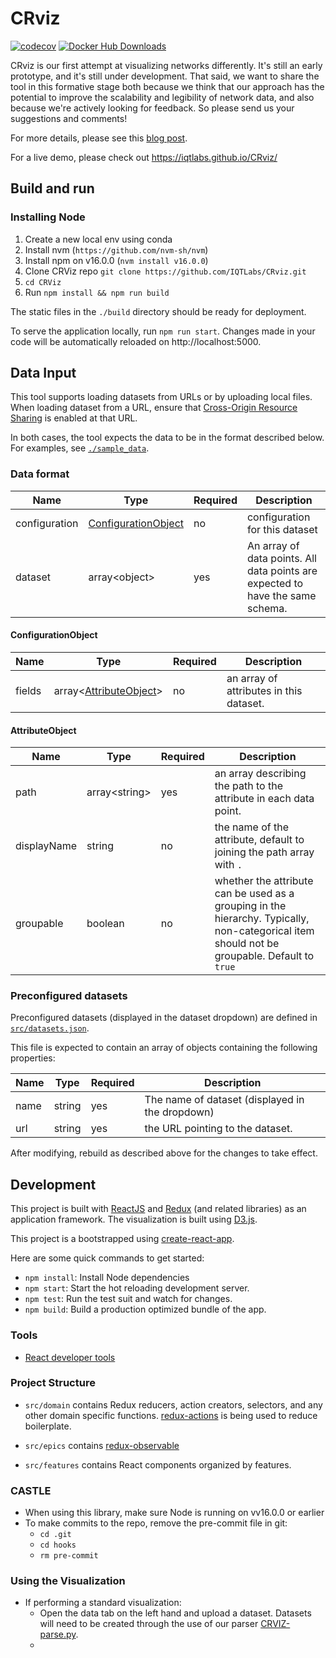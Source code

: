 # CRviz

[![codecov](https://codecov.io/gh/IQTLabs/CRviz/branch/master/graph/badge.svg?token=ORXmFYC3MM)](https://codecov.io/gh/IQTLabs/CRviz)
[![Docker Hub Downloads](https://img.shields.io/docker/pulls/iqtlabs/crviz.svg)](https://hub.docker.com/u/iqtlabs)

CRviz is our first attempt at visualizing networks differently. It's still an early prototype, and it's still under development. That said, we want to share the tool in this formative stage both because we think that our approach has the potential to improve the scalability and legibility of network data, and also because we're actively looking for feedback. So please send us your suggestions and comments!

For more details, please see this [blog post](https://blog.cyberreboot.org/crviz-scalable-design-for-network-visualization-14689133fd91).

For a live demo, please check out https://iqtlabs.github.io/CRviz/

## Build and run

### Installing Node
1. Create a new local env using conda 
2. Install nvm (`https://github.com/nvm-sh/nvm`)
3. Install npm on v16.0.0 (`nvm install v16.0.0`)
4. Clone CRViz repo `git clone https://github.com/IQTLabs/CRviz.git`
5. `cd CRViz`
6. Run `npm install && npm run build`

The static files in the `./build` directory should be ready for deployment.

To serve the application locally, run `npm run start`.
Changes made in your code will be automatically reloaded on http://localhost:5000.

## Data Input

This tool supports loading datasets from URLs or by uploading local files. When loading dataset from a URL, ensure that [Cross-Origin Resource Sharing](https://developer.mozilla.org/en-US/docs/Web/HTTP/CORS) is enabled at that URL.

In both cases, the tool expects the data to be in the format described below.
For examples, see [`./sample_data`](./sample_data).

### Data format

| Name | Type | Required | Description |
| - | - | - | - |
| configuration | [ConfigurationObject](#configurationobject) | no | configuration for this dataset |
| dataset | array\<object\> | yes | An array of data points. All data points are expected to have the same schema. |

#### ConfigurationObject

| Name | Type | Required | Description |
| - | - | - | - |
| fields | array\<[AttributeObject](#attributeobject)\> | no | an array of attributes in this dataset. |

#### AttributeObject

| Name | Type | Required | Description |
| - | - | - | - |
| path | array\<string\> | yes | an array describing the path to the attribute in each data point. |
| displayName | string | no | the name of the attribute, default to joining the path array with `.` |
| groupable | boolean | no | whether the attribute can be used as a grouping in the hierarchy. Typically, non-categorical item should not be groupable. Default to `true` |

### Preconfigured datasets

Preconfigured datasets (displayed in the dataset dropdown) are defined in [`src/datasets.json`](src/datasets.json).

This file is expected to contain an array of objects containing the following properties:

| Name | Type   | Required | Description                                     |
| ---- | ------ | -------- | ----------------------------------------------- |
| name | string | yes      | The name of dataset (displayed in the dropdown) |
| url  | string | yes      | the URL pointing to the dataset.                |

After modifying, rebuild as described above for the changes to take effect.

## Development

This project is built with [ReactJS](https://reactjs.org) and [Redux](https://redux.js.org/) (and related libraries) as an application framework. The visualization is built using [D3.js](https://d3js.org/).

This project is a bootstrapped using [create-react-app](https://github.com/facebook/create-react-app).

Here are some quick commands to get started:

- `npm install`: Install Node dependencies
- `npm start`: Start the hot reloading development server.
- `npm test`: Run the test suit and watch for changes.
- `npm build`: Build a production optimized bundle of the app.

### Tools
- [React developer tools](https://reactjs.org/blog/2015/09/02/new-react-developer-tools.html#installation)

### Project Structure

- `src/domain` contains Redux reducers, action creators, selectors, and any other domain specific functions.
  [redux-actions](https://github.com/redux-observable/redux-observable) is being used to reduce boilerplate.

- `src/epics` contains [redux-observable](https://github.com/redux-observable/redux-observable)

- `src/features` contains React components organized by features.

### CASTLE

- When using this library, make sure Node is running on vv16.0.0 or earlier
- To make commits to the repo, remove the pre-commit file in git:
  - `cd .git`
  - `cd hooks`
  - `rm pre-commit`

### Using the Visualization

- If performing a standard visualization:
  - Open the data tab on the left hand and upload a dataset. Datasets will need to be created through the use of
  our parser [CRVIZ-parse.py]().
  - 